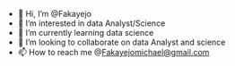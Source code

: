- 👋 Hi, I’m @Fakayejo
- 👀 I’m interested in data Analyst/Science 
- 🌱 I’m currently learning data science 
- 💞️ I’m looking to collaborate on data Analyst and science 
- 📫 How to reach me @Fakayejomichael@gmail.com

<!---
Fakayejo/Fakayejo is a ✨ special ✨ repository because its `README.md` (this file) appears on your GitHub profile.
You can click the Preview link to take a look at your changes.
--->
